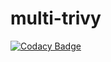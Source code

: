 # multi-trivy
[![Codacy Badge](https://api.codacy.com/project/badge/Grade/8330129e1d8e4073851eb0ac8c8b7c55)](https://app.codacy.com/gh/koenighotze/multi-trivy?utm_source=github.com&utm_medium=referral&utm_content=koenighotze/multi-trivy&utm_campaign=Badge_Grade_Settings)